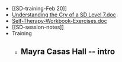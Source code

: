 - [[SD-training-Feb 20]]
- [Understanding the Cry of a SD Level 7.doc](../assets/Understanding_the_Cry_of_a_SD_Level_7_1740673197462_0.doc)
- [Self-Therapy-Workbook-Exercises.doc](../assets/Self-Therapy-Workbook-Exercises_1740673236452_0.doc)
- [[SD-session-notes]]
- Training
	- Mayra Casas Hall -- intro
		-